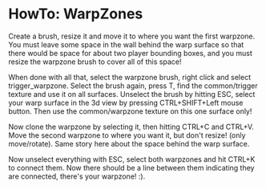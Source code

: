 HowTo: WarpZones
================

Create a brush, resize it and move it to where you want the first warpzone. You must leave some space in the wall behind the warp surface so that there would be space for about two player bounding boxes, and you must resize the warpzone brush to cover all of this space!

When done with all that, select the warpzone brush, right click and select trigger\_warpzone. Select the brush again, press T, find the common/trigger texture and use it on all surfaces. Unselect the brush by hitting ESC, select your warp surface in the 3d view by pressing CTRL+SHIFT+Left mouse button. Then use the common/warpzone texture on this one surface only!

Now clone the warpzone by selecting it, then hitting CTRL+C and CTRL+V. Move the second warpzone to where you want it, but don't resize! (only move/rotate). Same story here about the space behind the warp surface.

Now unselect everything with ESC, select both warpzones and hit CTRL+K to connect them. Now there should be a line between them indicating they are connected, there's your warpzone! :).
